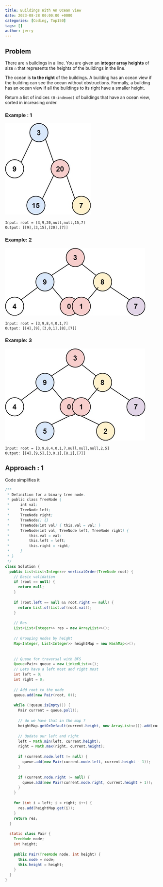 ```yaml
---
title: Buildings With An Ocean View
date: 2023-08-28 00:00:00 +0000
categories: [Coding, Top150]
tags: []
author: jerry
---
```


## Problem
There are `n` buildings in a line. You are given an **integer array heights** of size `n` that represents the heights of the buildings in the line.

The ocean is **to the right** of the buildings. A building has an ocean view if the building can see the ocean without obstructions. Formally, a building has an ocean view if all the buildings to its right have a smaller height.

Return a list of indices `(0-indexed)` of buildings that have an ocean view, sorted in increasing order.


### Example : 1
![b-tree-1.png](/assets/img/b_tree-1.png)
```textmate
Input: root = [3,9,20,null,null,15,7]
Output: [[9],[3,15],[20],[7]]
```

### Example: 2
![b-tree-2.png](/assets/img/b_tree-2.png)
```textmate
Input: root = [3,9,8,4,0,1,7]
Output: [[4],[9],[3,0,1],[8],[7]]
```

### Example: 3
![b-tree-3.png](/assets/img/b_tree-3.png)
```textmate
Input: root = [3,9,8,4,0,1,7,null,null,null,2,5]
Output: [[4],[9,5],[3,0,1],[8,2],[7]]
```

## Approach : 1 

Code simplifies it

```java
/**
 * Definition for a binary tree node.
 * public class TreeNode {
 *     int val;
 *     TreeNode left;
 *     TreeNode right;
 *     TreeNode() {}
 *     TreeNode(int val) { this.val = val; }
 *     TreeNode(int val, TreeNode left, TreeNode right) {
 *         this.val = val;
 *         this.left = left;
 *         this.right = right;
 *     }
 * }
 */
class Solution {
  public List<List<Integer>> verticalOrder(TreeNode root) {
    // Basic validation
    if (root == null) {
      return null;
    }

    if (root.left == null && root.right == null) {
      return List.of(List.of(root.val));
    }

    // Res
    List<List<Integer>> res = new ArrayList<>();

    // Grouping nodes by height
    Map<Integer, List<Integer>> heightMap = new HashMap<>();


    // Queue for traversal with BFS
    Queue<Pair> queue = new LinkedList<>();
    // Lets have a left most and right most
    int left = 0;
    int right = 0;

    // Add root to the node
    queue.add(new Pair(root, 0));

    while (!queue.isEmpty()) {
      Pair current = queue.poll();

      // do we have that in the map ?
      heightMap.getOrDefault(current.height, new ArrayList<>()).add(current.node.val);

      // Update our left and right
      left = Math.min(left, current.height);
      right = Math.max(right, current.height);

      if (current.node.left != null) {
        queue.add(new Pair(current.node.left, current.height - 1));
      }

      if (current.node.right != null) {
        queue.add(new Pair(current.node.right, current.height + 1));
      }
    }

    for (int i = left; i < right; i++) {
      res.add(heightMap.get(i));
    }
    return res;
  }

  static class Pair {
    TreeNode node;
    int height;

    public Pair(TreeNode node, int height) {
      this.node = node;
      this.height = height;
    }
  }
}
```

